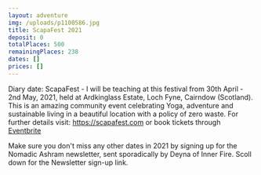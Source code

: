 ```yaml
---
layout: adventure
img: /uploads/p1100586.jpg
title: ScapaFest 2021
deposit: 0
totalPlaces: 500
remainingPlaces: 238
dates: []
prices: []
---
```



Diary date: ScapaFest - I will be teaching at this festival from 30th April - 2nd May, 2021, held at Ardkinglass Estate, Loch Fyne, Cairndow (Scotland). This is an amazing community event celebrating Yoga, adventure and sustainable living in a beautiful location with a policy of zero waste. For further details visit: <https://scapafest.com> or book tickets through [Eventbrite](https://www.eventbrite.co.uk/e/scapa-fest-2021-sustainable-living-in-action-festival-tickets-62040469715)

Make sure you don't miss any other dates in 2021 by signing up for the Nomadic Ashram newsletter, sent sporadically by Deyna of Inner Fire. Scoll down for the Newsletter sign-up link.